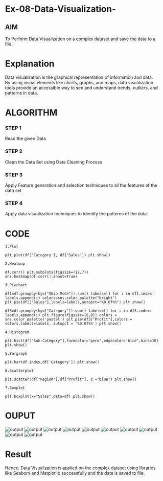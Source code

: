 # Ex-08-Data-Visualization-

## AIM
To Perform Data Visualization on a complex dataset and save the data to a file. 

# Explanation
Data visualization is the graphical representation of information and data. By using visual elements like charts, graphs, and maps, data visualization tools provide an accessible way to see and understand trends, outliers, and patterns in data.

# ALGORITHM
### STEP 1
Read the given Data
### STEP 2
Clean the Data Set using Data Cleaning Process
### STEP 3
Apply Feature generation and selection techniques to all the features of the data set
### STEP 4
Apply data visualization techniques to identify the patterns of the data.


# CODE
```
1.Plot

plt.plot(df['Category'], df['Sales']) plt.show()

2.Heatmap

df.corr() plt.subplots(figsize=(12,7)) sns.heatmap(df.corr(),annot=True)

3.Piechart

df1=df.groupby(by=["Ship Mode"]).sum() labels=[] for i in df1.index: labels.append(i) colors=sns.color_palette("bright") plt.pie(df1["Sales"],labels=labels,autopct="%0.0f%%") plt.show()

df3=df.groupby(by=["Category"]).sum() labels=[] for i in df3.index: labels.append(i) plt.figure(figsize=(8,8)) colors = sns.color_palette('pastel') plt.pie(df3["Profit"],colors = colors,labels=labels, autopct = '%0.0f%%') plt.show()

4.Histogram

plt.hist(df["Sub-Category"],facecolor="peru",edgecolor="blue",bins=10) plt.show()

5.Bargraph

plt.bar(df.index,df['Category']) plt.show()

6.Scatterplot

plt.scatter(df["Region"],df["Profit"], c ="blue") plt.show()

7.Boxplot

plt.boxplot(x="Sales",data=df) plt.show()
```

# OUPUT
![output](./i1.png)
![output](./i2.png)
![output](./i3.png)
![output](./i4.png)
![output](./i5.png)
![output](./i6.png)
![output](./i7.png)
![output](./i8.png)
![output](./i9.png)
![output](./i10.png)

# Result  

Hence,  Data Visualization is applied on the complex dataset using libraries like Seaborn and Matplotlib successfully and the data is saved to file.